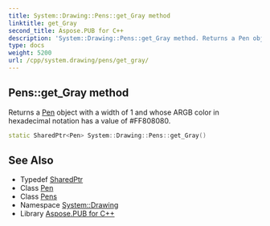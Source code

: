 ```yaml
---
title: System::Drawing::Pens::get_Gray method
linktitle: get_Gray
second_title: Aspose.PUB for C++
description: 'System::Drawing::Pens::get_Gray method. Returns a Pen object with a width of 1 and whose ARGB color in hexadecimal notation has a value of #FF808080 in C++.'
type: docs
weight: 5200
url: /cpp/system.drawing/pens/get_gray/
---
```

## Pens::get_Gray method


Returns a [Pen](../../pen/) object with a width of 1 and whose ARGB color in hexadecimal notation has a value of #FF808080.

```cpp
static SharedPtr<Pen> System::Drawing::Pens::get_Gray()
```

## See Also

* Typedef [SharedPtr](../../../system/sharedptr/)
* Class [Pen](../../pen/)
* Class [Pens](../)
* Namespace [System::Drawing](../../)
* Library [Aspose.PUB for C++](../../../)
